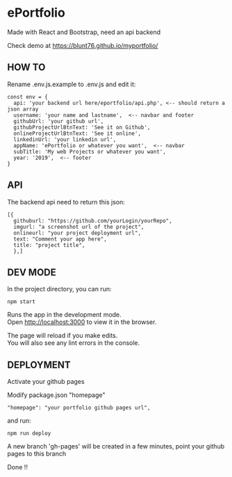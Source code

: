 # ePortfolio

Made with React and Bootstrap, need an api backend

Check demo at https://blunt76.github.io/myportfolio/


## HOW TO

Rename .env.js.example to .env.js and edit it:


```
const env = {
  api: 'your backend url here/eportfolio/api.php', <-- should return a json array
  username: 'your name and lastname',  <-- navbar and footer
  githubUrl: 'your github url',
  githubProjectUrlBtnText: 'See it on Github',
  onlineProjectUrlBtnText: 'See it online',
  linkedinUrl: 'your linkedin url',
  appName: 'ePortfolio or whatever you want',  <-- navbar
  subTitle: 'My web Projects or whatever you want',
  year: '2019',  <-- footer
}
```


## API

The backend api need to return this json:

``` 
[{
  githuburl: "https://github.com/yourLogin/yourRepo",
  imgurl: "a screenshot url of the project",
  onlineurl: "your project deployment url",
  text: "Comment your app here",
  title: "project title",
  },]
```


## DEV MODE
In the project directory, you can run:

`npm start`

Runs the app in the development mode.<br>
Open [http://localhost:3000](http://localhost:3000) to view it in the browser.

The page will reload if you make edits.<br>
You will also see any lint errors in the console.


## DEPLOYMENT

Activate your github pages

Modify package.json "homepage"

```"homepage": "your portfolio github pages url",```

and run:

```npm run deploy```

A new branch 'gh-pages' will be created in a few minutes, point your github pages to this branch

Done !!


